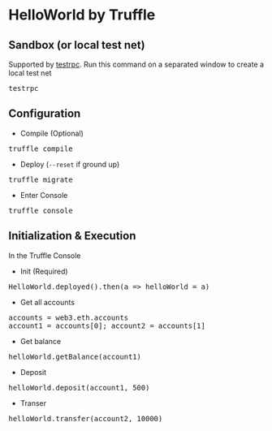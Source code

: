 # HelloWorld by Truffle

## Sandbox (or local test net)
Supported by [testrpc](https://github.com/ethereumjs/testrpc).
Run this command on a separated window to create a local test net
<pre>testrpc</pre>

## Configuration
- Compile (Optional)
<pre>truffle compile</pre>
- Deploy (`--reset` if ground up)
<pre>truffle migrate</pre>
- Enter Console
<pre>truffle console</pre>

## Initialization & Execution
In the Truffle Console

- Init (Required)
<pre>HelloWorld.deployed().then(a => helloWorld = a)</pre>
- Get all accounts
<pre>accounts = web3.eth.accounts
account1 = accounts[0]; account2 = accounts[1]</pre>
- Get balance
<pre>helloWorld.getBalance(account1)</pre>
- Deposit
<pre>helloWorld.deposit(account1, 500)</pre>
- Transer
<pre>helloWorld.transfer(account2, 10000)</pre>


